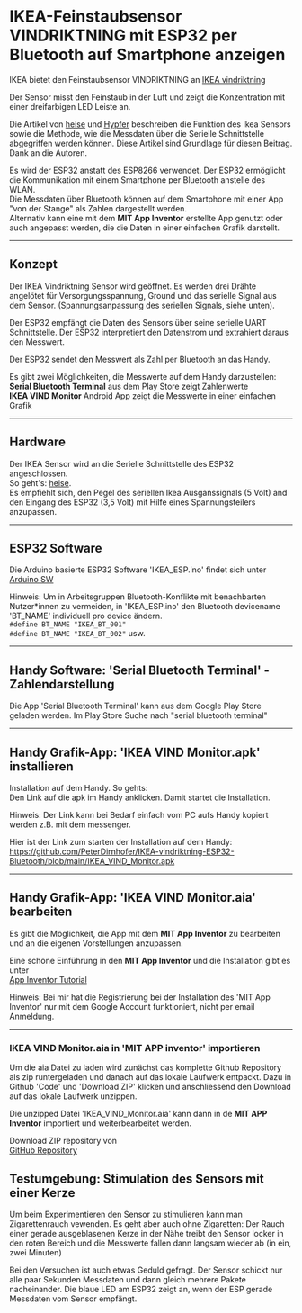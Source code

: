 # IKEA-Feinstaubsensor VINDRIKTNING mit ESP32 per Bluetooth auf Smartphone anzeigen

IKEA bietet den Feinstaubsensor VINDRIKTNING an
[IKEA vindriktning](https://www.ikea.com/de/de/p/vindriktning-luftqualitaetssensor-70498242/)

Der Sensor misst den Feinstaub in der Luft und zeigt die Konzentration mit einer dreifarbigen LED Leiste an.  

Die Artikel von [heise](https://www.heise.de/ratgeber/Ikea-Feinstaubsensor-Vindriktning-zum-IoT-Device-aufbohren-6164149.html) und [Hypfer](https://github.com/Hypfer/esp8266-vindriktning-particle-sensor) beschreiben die Funktion des Ikea Sensors sowie die Methode, wie die Messdaten über die Serielle Schnittstelle abgegriffen werden können. Diese Artikel sind Grundlage für diesen Beitrag. Dank an die Autoren.

Es wird der ESP32 anstatt des ESP8266 verwendet. Der ESP32 ermöglicht die Kommunikation mit einem Smartphone per Bluetooth anstelle des WLAN.  
Die Messdaten über Bluetooth können auf dem Smartphone mit einer App "von der Stange" als Zahlen dargestellt werden.  
Alternativ kann eine mit dem **MIT App Inventor** erstellte App genutzt oder auch angepasst werden, die die Daten in einer einfachen Grafik darstellt.

---

## Konzept

Der IKEA Vindriktning Sensor wird geöffnet. Es werden drei Drähte angelötet für Versorgungsspannung, Ground und das serielle Signal aus dem Sensor. (Spannungsanpassung des seriellen Signals, siehe unten).

Der ESP32 empfängt die Daten des Sensors über seine serielle UART Schnittstelle. Der ESP32 interpretiert den Datenstrom und extrahiert daraus den Messwert.

Der ESP32 sendet den Messwert als Zahl per Bluetooth an das Handy.

Es gibt zwei Möglichkeiten, die Messwerte auf dem Handy darzustellen:  
**Serial Bluetooth Terminal** aus dem Play Store zeigt Zahlenwerte  
**IKEA VIND Monitor** Android App zeigt die Messwerte in einer einfachen Grafik

---

## Hardware

Der IKEA Sensor wird an die Serielle Schnittstelle des ESP32 angeschlossen.  
So geht's: [heise](https://www.heise.de/ratgeber/Ikea-Feinstaubsensor-Vindriktning-zum-IoT-Device-aufbohren-6164149.html).  
Es empfiehlt sich, den Pegel des seriellen Ikea Ausganssignals (5 Volt) and den Eingang des ESP32 (3,5 Volt) mit Hilfe eines Spannungsteilers anzupassen.

---

## ESP32 Software

Die Arduino basierte ESP32 Software 'IKEA_ESP.ino' findet sich unter [Arduino SW](https://github.com/PeterDirnhofer/IKEA-vintrikning-ESP32-Bluetooth/blob/main/IKEA_ESP32.ino)

Hinweis: Um in Arbeitsgruppen Bluetooth-Konflikte mit benachbarten Nutzer\*innen zu vermeiden, in 'IKEA_ESP.ino' den Bluetooth devicename 'BT_NAME' individuell  pro device ändern.  
``#define BT_NAME "IKEA_BT_001"``  
``#define BT_NAME "IKEA_BT_002"`` usw.

---

## Handy Software: 'Serial Bluetooth Terminal' - Zahlendarstellung

Die App 'Serial Bluetooth Terminal' kann aus dem Google Play Store geladen werden. Im Play Store Suche nach "serial bluetooth terminal"

---

## Handy Grafik-App: 'IKEA VIND Monitor.apk' installieren

Installation auf dem Handy. So gehts:  
Den Link auf die apk im Handy anklicken. Damit startet die Installation.  

Hinweis: Der Link kann bei Bedarf einfach vom PC aufs Handy kopiert werden z.B. mit dem messenger.

Hier ist der Link zum starten der Installation auf dem Handy:
<https://github.com/PeterDirnhofer/IKEA-vindriktning-ESP32-Bluetooth/blob/main/IKEA_VIND_Monitor.apk>

---

## Handy Grafik-App: 'IKEA VIND Monitor.aia' bearbeiten

Es gibt die Möglichkeit, die App mit dem **MIT App Inventor** zu bearbeiten und an die eigenen Vorstellungen anzupassen.

Eine schöne Einführung in den **MIT App Inventor** und die Installation gibt es unter  
[App Inventor Tutorial](https://youtu.be/aM2ktMKAunw) 


Hinweis: Bei mir hat die Registrierung bei der Installation des 'MIT App Inventor' nur mit dem Google Account funktioniert, nicht per email Anmeldung.

---

### IKEA VIND Monitor.aia in 'MIT APP inventor' importieren

Um die aia Datei zu laden wird zunächst das komplette Github Repository als zip runtergeladen und danach auf das lokale Laufwerk entpackt. Dazu in Github 'Code' und 'Download ZIP' klicken und anschliessend den Download auf das lokale Laufwerk unzippen.  

Die unzipped Datei 'IKEA_VIND_Monitor.aia' kann dann in de **MIT APP Inventor** importiert und weiterbearbeitet werden.

Download ZIP repository von  
[GitHub Repository](https://github.com/PeterDirnhofer/IKEA-vindriktning-ESP32-Bluetooth.git)

## Testumgebung: Stimulation des Sensors mit einer Kerze

Um beim Experimentieren den Sensor zu stimulieren kann man Zigarettenrauch vewenden. Es geht aber auch ohne Zigaretten: Der Rauch einer gerade ausgeblasenen Kerze in der Nähe treibt den Sensor locker in den roten Bereich und die Messwerte fallen dann langsam wieder ab (in ein, zwei Minuten)

Bei den Versuchen ist auch etwas Geduld gefragt. Der Sensor schickt nur alle paar Sekunden Messdaten und dann gleich mehrere Pakete nacheinander. Die blaue LED am ESP32 zeigt an, wenn der ESP gerade Messdaten vom Sensor empfängt.
